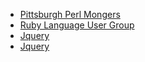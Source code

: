 * [Pittsburgh Perl Mongers](http://pittsburgh.pm.org/)
* [Ruby Language User Group](http://pghrb.org/)
* [Jquery](http://meetups.jquery.com/group/jquerypittsburgh)
* [Jquery](http://www.jburgh.com/)